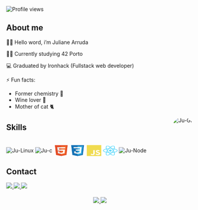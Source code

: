 ![Profile views](https://gpvc.arturio.dev/juliane-arruda)

## About me

👩‍💻 Hello word, i’m Juliane Arruda

👩‍🚀 Currently studying 42 Porto
				
💻 Graduated by Ironhack (Fullstack web developer)
				
 ⚡ Fun facts:
				
  - Former chemistry 🧪
  - Wine lover 🍷
  - Mother of cat 🐈

<img align="right" alt="Ju-Git" height="180" style="border-radius:50px;" src="https://octodex.github.com/images/hula_loop_octodex03.gif">

## Skills

 <div style="display: inline_block"><br>
	<img align="center" alt="Ju-Linux" height="30" width="40" src="https://cdn.jsdelivr.net/gh/devicons/devicon/icons/linux/linux-original.svg" />
  	<img align="center" alt="Ju-c" height="30" width="40" src="https://cdn.jsdelivr.net/gh/devicons/devicon/icons/c/c-original.svg">
  	<img align="center" alt="Ju-HTML" height="30" width="40" src="https://raw.githubusercontent.com/devicons/devicon/master/icons/html5/html5-original.svg">
  	<img align="center" alt="Ju-CSS" height="30" width="40" src="https://raw.githubusercontent.com/devicons/devicon/master/icons/css3/css3-original.svg">
	<img align="center" alt="Ju-Js" height="30" width="40" src="https://raw.githubusercontent.com/devicons/devicon/master/icons/javascript/javascript-plain.svg">
	<img align="center" alt="Ju-React" height="30" width="40" src="https://raw.githubusercontent.com/devicons/devicon/master/icons/react/react-original.svg">
	<img align="center" alt="Ju-Node" height="30" width="40" src="https://cdn.jsdelivr.net/gh/devicons/devicon/icons/nodejs/nodejs-plain-wordmark.svg" />
</div> 
	
## Contact
	
<div style="display: inline_block">
  <a href="https://github.com/juliane-arruda" target="_blank">
    <img src="https://img.shields.io/badge/GitHub-100000?style=for-the-badge&logo=github&logoColor=white" target="_blank">
  </a>
  <a href = "mailto:jdas-cha@student.42porto.com">
    <img src="https://img.shields.io/badge/Gmail-D14836?style=for-the-badge&logo=gmail&logoColor=white">
  </a>
  <a href="https://www.linkedin.com/in/juliane-arruda/" target="_blank">
    <img src="https://img.shields.io/badge/-LinkedIn-%230077B5?style=for-the-badge&logo=linkedin&logoColor=white" target="_blank">
  </a>
</div>

####

<div align="center">
	<a href="https://github.com/juliane-arruda">
  	<img height="160em" src="https://github-readme-stats.vercel.app/api?username=juliane-arruda&show_icons=true&theme=monokai&include_all_commits=true&count_private=true%22/"/>
    	<img height="160em" src="https://github-readme-stats.vercel.app/api/top-langs/?username=juliane-arruda&layout=compact&langs_count=7&theme=monokai"/>
</div>

<!---
juliane-arruda/juliane-arruda is a ✨ special ✨ repository because its `README.md` (this file) appears on your GitHub profile.
You can click the Preview link to take a look at your changes.
--->
